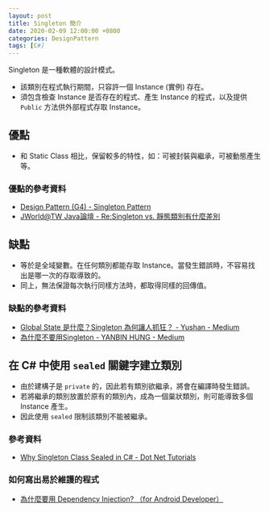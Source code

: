 ```yaml
---
layout: post
title: Singleton 簡介
date: 2020-02-09 12:00:00 +0800
categories: DesignPattern
tags: [C#]
---
```


Singleton 是一種軟體的設計模式。

- 該類別在程式執行期間，只容許一個 Instance (實例) 存在。
- 須包含檢查 Instance 是否存在的程式、產生 Instance 的程式，以及提供 `Public` 方法供外部程式存取 Instance。

## 優點

- 和 Static Class 相比，保留較多的特性，如：可被封裝與繼承，可被動態產生等。

### 優點的參考資料
- [Design Pattern (G4) - Singleton Pattern](http://limitedcode.blogspot.com/2015/07/design-pattern-singleton-pattern.html)
- [JWorld@TW Java論壇 - Re:Singleton vs. 靜態類別有什麼差別](https://www.javaworld.com.tw/jute/post/view?bid=44&id=53503&sty=0&tpg=5&ppg=1&age=0)

## 缺點
- 等於是全域變數。在任何類別都能存取 Instance。當發生錯誤時，不容易找出是哪一次的存取導致的。
- 同上，無法保證每次執行同樣方法時，都取得同樣的回傳值。

### 缺點的參考資料
- [Global State 是什麼？Singleton 為何讓人抓狂？ - Yushan - Medium](https://medium.com/@yushann/6d81658fff8e)
- [為什麼不要用Singleton - YANBIN HUNG - Medium](https://medium.com/@hung_yanbin/2de2043a1dbf)

## 在 C# 中使用 `sealed` 關鍵字建立類別
- 由於建構子是 `private` 的，因此若有類別欲繼承，將會在編譯時發生錯誤。
- 若將繼承的類別放置於原有的類別內，成為一個巢狀類別，則可能導致多個 Instance 產生。
- 因此使用 `sealed` 限制該類別不能被繼承。

### 參考資料
- [Why Singleton Class Sealed in C# - Dot Net Tutorials](https://dotnettutorials.net/lesson/singleton-class-sealed/)

### 如何寫出易於維護的程式
- [為什麼要用 Dependency Injection? （for Android Developer）](https://medium.com/@hung_yanbin/e7b65704a5ac)